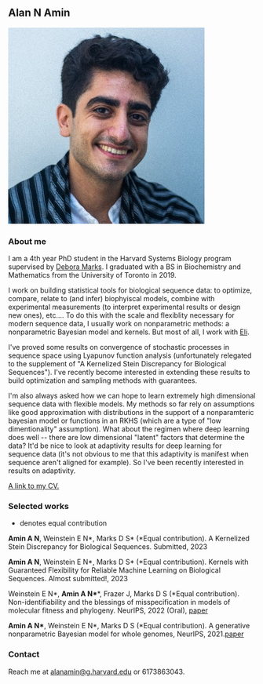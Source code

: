 ## Alan N Amin
![Image](/assets/zUg6W86__400x400.jpg)

### About me

I am a 4th year PhD student in the Harvard Systems Biology program supervised by [Debora Marks](https://www.deboramarkslab.com/).
I graduated with a BS in Biochemistry and Mathematics from the University of Toronto in 2019.

I work on building statistical tools for biological sequence data: to optimize, compare, relate to (and infer) biophyiscal models, combine with experimental measurements (to interpret experimental results or design new ones), etc....
To do this with the scale and flexiblity necessary for modern sequence data, I usually work on nonparametric methods: a nonparametric Bayesian model and kernels.
But most of all, I work with [Eli](https://eweinstein.github.io/).

I've proved some results on convergence of stochastic processes in sequence space using Lyapunov function analysis (unfortunately relegated to the supplement of "A Kernelized Stein Discrepancy for Biological Sequences"). I've recently become interested in extending these results to build optimization and sampling methods with guarantees.

I'm also always asked how we can hope to learn extremely high dimensional sequence data with flexible models.
My methods so far rely on assumptions like good approximation with distributions in the support of a nonparamteric bayesian model or functions in an RKHS (which are a type of "low dimentionality" assumption).
What about the regimen where deep learning does well -- there are low dimensional "latent" factors that determine the data?
It'd be nice to look at adaptivity results for deep learning for sequence data (it's not obvious to me that this adaptivity is manifest when sequence aren't aligned for example).
So I've been recently interested in results on adaptivity.

[A link to my CV.](https://github.com/AlanNawzadAmin/alannawzadamin.github.io/blob/main/assets/CV_220413.pdf?raw=true)

### Selected works
* denotes equal contribution

**Amin A N**, Weinstein E N\*, Marks D S\* (*Equal contribution). A Kernelized Stein Discrepancy for Biological Sequences. Submitted, 2023

**Amin A N**, Weinstein E N\*, Marks D S\* (*Equal contribution). Kernels with Guaranteed Flexibility for Reliable Machine Learning on Biological Sequences. Almost submitted!, 2023

Weinstein E N\*, **Amin A N\****, Frazer J, Marks D S (*Equal contribution). Non-identifiability and the blessings of misspecification in models of molecular fitness and phylogeny. NeurIPS, 2022 (Oral), [paper](https://proceedings.neurips.cc/paper_files/paper/2022/file/247e592848391fe01f153f179c595090-Paper-Conference.pdf)

**Amin A N\***, Weinstein E N\*, Marks D S (*Equal contribution). A generative nonparametric Bayesian model for whole genomes, NeurIPS, 2021.[paper](https://proceedings.neurips.cc/paper/2021/hash/e9dcb63ca828d0e00cd05b445099ed2e-Abstract.html)


### Contact
Reach me at alanamin@g.harvard.edu or 6173863043.


